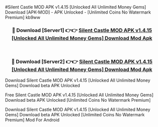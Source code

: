 #Silent Castle MOD APK v1.4.15 [Unlocked All Unlimited Money Gems] Download [APK-MOD] - APK Unlocked - [Unlimited Coins No Watermark Premium] kb9ww



<div align="center">

<h3>🔴 Download [Server1] 👉👉 <a href="https://momento.my/?title=Silent_Castle_MOD_APK_v1.4.15_[Unlocked_All_Unlimited_Money_Gems]_Download">Silent Castle MOD APK v1.4.15 [Unlocked All Unlimited Money Gems] Download Mod Apk</a></h3><br>

<h3>🔴 Download [Server2] 👉👉 <a href="https://momento.my/?title=Silent_Castle_MOD_APK_v1.4.15_[Unlocked_All_Unlimited_Money_Gems]_Download">Silent Castle MOD APK v1.4.15 [Unlocked All Unlimited Money Gems] Download Mod Apk</a></h3>
</div>



Download Silent Castle MOD APK v1.4.15 [Unlocked All Unlimited Money Gems] Download beta APK Unlocked

Free Silent Castle MOD APK v1.4.15 [Unlocked All Unlimited Money Gems] Download beta APK Unlocked [Unlimited Coins No Watermark Premium]

Download Silent Castle MOD APK v1.4.15 [Unlocked All Unlimited Money Gems] Download beta APK Unlocked [Unlimited Coins No Watermark Premium] Mod For Android
